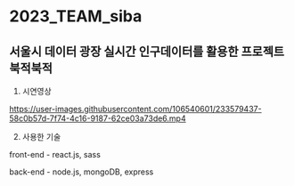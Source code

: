 # 2023_TEAM_siba
## 서울시 데이터 광장 실시간 인구데이터를 활용한 프로젝트 북적북적

1. 시연영상


https://user-images.githubusercontent.com/106540601/233579437-58c0b57d-7f74-4c16-9187-62ce03a73de6.mp4 

2. 사용한 기술

front-end - react.js, sass


back-end - node.js, mongoDB, express
